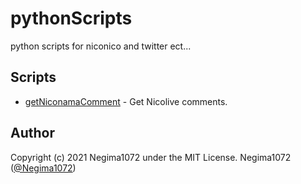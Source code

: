 # pythonScripts
python scripts for niconico and twitter ect...

## Scripts
* [getNiconamaComment](getNiconamaComment.py) - Get Nicolive comments.

## Author
Copyright (c) 2021 Negima1072 under the MIT License.
Negima1072 ([@Negima1072](https://twitter.com/Negima1072))
